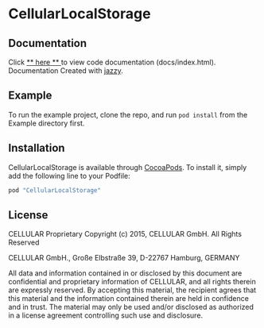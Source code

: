 # CellularLocalStorage
<!--
[![CI Status](http://img.shields.io/travis/Michael Haß/CellularLocalStorage.svg?style=flat)](https://travis-ci.org/Michael Haß/CellularLocalStorage)
[![Version](https://img.shields.io/cocoapods/v/CellularLocalStorage.svg?style=flat)](http://cocoapods.org/pods/CellularLocalStorage)
[![License](https://img.shields.io/cocoapods/l/CellularLocalStorage.svg?style=flat)](http://cocoapods.org/pods/CellularLocalStorage)
[![Platform](https://img.shields.io/cocoapods/p/CellularLocalStorage.svg?style=flat)](http://cocoapods.org/pods/CellularLocalStorage)
-->

## Documentation
Click [** here ** ](docs/index.html) to view code documentation (docs/index.html).
Documentation Created with [jazzy](https://github.com/realm/jazzy).
## Example

To run the example project, clone the repo, and run `pod install` from the Example directory first.


## Installation

CellularLocalStorage is available through [CocoaPods](http://cocoapods.org). To install
it, simply add the following line to your Podfile:

```ruby
pod "CellularLocalStorage"
```


## License

CELLULAR Proprietary
 Copyright (c) 2015, CELLULAR GmbH. All Rights Reserved

 CELLULAR GmbH., Große Elbstraße 39, D-22767 Hamburg, GERMANY

 All data and information contained in or disclosed by this document are
 confidential and proprietary information of CELLULAR, and all rights
 therein are expressly reserved. By accepting this material, the
 recipient agrees that this material and the information contained
 therein are held in confidence and in trust. The material may only be
 used and/or disclosed as authorized in a license agreement controlling
 such use and disclosure.
